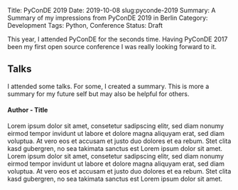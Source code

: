 Title: PyConDE 2019
Date: 2019-10-08
slug:pyconde-2019
Summary: A Summary of my impressions from PyConDE 2019 in Berlin
Category: Development
Tags: Python, Conference
Status: Draft


This year, I attended PyConDE for the seconds time. Having PyConDE 2017 been my first open source conference
I was really looking forward to it.

## Talks
I attended some talks. For some, I created a summary. This is more a summary for my future self but may also be helpful 
for others.


#### Author - Title
Lorem ipsum dolor sit amet, consetetur sadipscing elitr, sed diam nonumy eirmod tempor invidunt ut labore et dolore magna aliquyam erat, sed diam voluptua. At vero eos et accusam et justo duo dolores et ea rebum. Stet clita kasd gubergren, no sea takimata sanctus est Lorem ipsum dolor sit amet. Lorem ipsum dolor sit amet, consetetur sadipscing elitr, sed diam nonumy eirmod tempor invidunt ut labore et dolore magna aliquyam erat, sed diam voluptua. At vero eos et accusam et justo duo dolores et ea rebum. Stet clita kasd gubergren, no sea takimata sanctus est Lorem ipsum dolor sit amet.